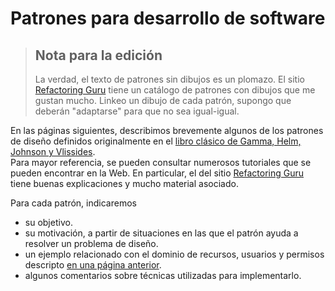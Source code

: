 # Patrones para desarrollo de software

> ## Nota para la edición
> La verdad, el texto de patrones sin dibujos es un plomazo. El sitio [Refactoring Guru](https://refactoring.guru/) tiene un catálogo de patrones con dibujos que me gustan mucho. Linkeo un dibujo de cada patrón, supongo que deberán "adaptarse" para que no sea igual-igual.

En las páginas siguientes, describimos brevemente algunos de los patrones de diseño definidos originalmente en el [libro clásico de Gamma, Helm, Johnson y Vlissides](https://www.amazon.com/-/es/Erich-Gamma-ebook/dp/B000SEIBB8).  
Para mayor referencia, se pueden consultar numerosos tutoriales que se pueden encontrar en la Web. En particular, el del sitio [Refactoring Guru](https://refactoring.guru/design-patterns) tiene buenas explicaciones y mucho material asociado.

Para cada patrón, indicaremos
- su objetivo.
- su motivación, a partir de situaciones en las que el patrón ayuda a resolver un problema de diseño.
- un ejemplo relacionado con el dominio de recursos, usuarios y permisos descripto [en una página anterior](../abstracciones-paradigmas/oop-algo-mas.md).
- algunos comentarios sobre técnicas utilizadas para implementarlo.
